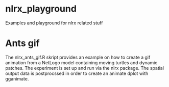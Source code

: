 # nlrx_playground
Examples and playground for nlrx related stuff

# Ants gif

The nlrx_ants_gif.R skript provides an example on how to create a gif animation from a NetLogo model containing moving turtles and dynamic patches.
The experiment is set up and run via the nlrx package.
The spatial output data is postprocssed in order to create an animate dplot with gganimate.
